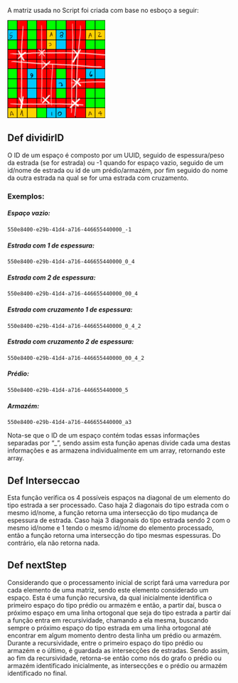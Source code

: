 A matriz usada no Script foi criada com base no esboço a seguir:

<img alt="sketch.png" height="220" src="sketch.png" width="220"/>

## Def dividirID
O ID de um espaço é composto por um UUID, seguido de espessura/peso da estrada (se for estrada) ou -1 quando for espaço vazio, seguido de um id/nome de estrada ou id de um prédio/armazém, por fim seguido do nome da outra estrada na qual se for uma estrada com cruzamento.
### Exemplos: 
#### _Espaço vazio:_
`550e8400-e29b-41d4-a716-446655440000_-1`

#### _Estrada com 1 de espessura:_
`550e8400-e29b-41d4-a716-446655440000_0_4`

#### _Estrada com 2 de espessura:_
`550e8400-e29b-41d4-a716-446655440000_00_4`

#### _Estrada com cruzamento 1 de espessura:_
`550e8400-e29b-41d4-a716-446655440000_0_4_2`

#### _Estrada com cruzamento 2 de espessura:_
`550e8400-e29b-41d4-a716-446655440000_00_4_2`

#### _Prédio:_
`550e8400-e29b-41d4-a716-446655440000_5`

#### _Armazém:_
`550e8400-e29b-41d4-a716-446655440000_a3`

Nota-se que o ID de um espaço contém todas essas informações separadas por “_”, sendo assim esta função apenas divide cada uma destas informações e as armazena individualmente em um array, retornando este array.

## Def Interseccao
Esta função verifica os 4 possíveis espaços na diagonal de um elemento do tipo estrada a ser processado. Caso haja 2 diagonais do tipo estrada com o mesmo id/nome, a função retorna uma intersecção do tipo mudança de espessura de estrada. Caso haja 3 diagonais do tipo estrada sendo 2 com o mesmo id/nome e 1 tendo o mesmo id/nome do elemento processado, então a função retorna uma intersecção do tipo mesmas espessuras. Do contrário, ela não retorna nada.


## Def nextStep
Considerando que o processamento inicial de script fará uma varredura por cada elemento de uma matriz, sendo este elemento considerado um espaço. Esta é uma função recursiva, da qual inicialmente identifica o primeiro espaço do tipo prédio ou armazém e então, a partir daí, busca o próximo espaço em uma linha ortogonal que seja do tipo estrada a partir daí a função entra em recursividade, chamando a ela mesma, buscando sempre o próximo espaço do tipo estrada em uma linha ortogonal até encontrar em algum momento dentro desta linha um prédio ou armazém. Durante a recursividade, entre o primeiro espaço do tipo prédio ou armazém e o último, é guardada as intersecções de estradas. Sendo assim, ao fim da recursividade, retorna-se então como nós do grafo o prédio ou armazém identificado inicialmente, as intersecções e o prédio ou armazém identificado no final.
